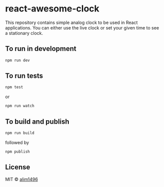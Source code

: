 # react-awesome-clock

This repository contains simple analog clock to be used in React applications. You can either use the live clock or set 
your given time to see a stationary clock.

## To run in development

```bash
npm run dev
```

## To run tests

```bash
npm test
```

or

```bash
npm run watch
```

## To build and publish

```bash
npm run build
```

followed by

```bash
npm publish
```

## License

MIT © [alim1496](https://github.com/alim1496)
